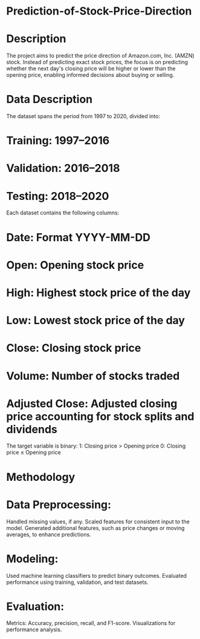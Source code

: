 # Prediction-of-Stock-Price-Direction

# Description
The project aims to predict the price direction of Amazon.com, Inc. (AMZN) stock. Instead of predicting exact stock prices, the focus is on predicting whether the next day's closing price will be higher or lower than the opening price, enabling informed decisions about buying or selling.

# Data Description
The dataset spans the period from 1997 to 2020, divided into:

# Training: 1997–2016
# Validation: 2016–2018
# Testing: 2018–2020

Each dataset contains the following columns:
# Date: Format YYYY-MM-DD
# Open: Opening stock price
# High: Highest stock price of the day
# Low: Lowest stock price of the day
# Close: Closing stock price
# Volume: Number of stocks traded
# Adjusted Close: Adjusted closing price accounting for stock splits and dividends

The target variable is binary:
1: Closing price > Opening price
0: Closing price ≤ Opening price

# Methodology
# Data Preprocessing:

Handled missing values, if any.
Scaled features for consistent input to the model.
Generated additional features, such as price changes or moving averages, to enhance predictions.
# Modeling:

Used machine learning classifiers to predict binary outcomes.
Evaluated performance using training, validation, and test datasets.

# Evaluation:

Metrics: Accuracy, precision, recall, and F1-score.
Visualizations for performance analysis.

